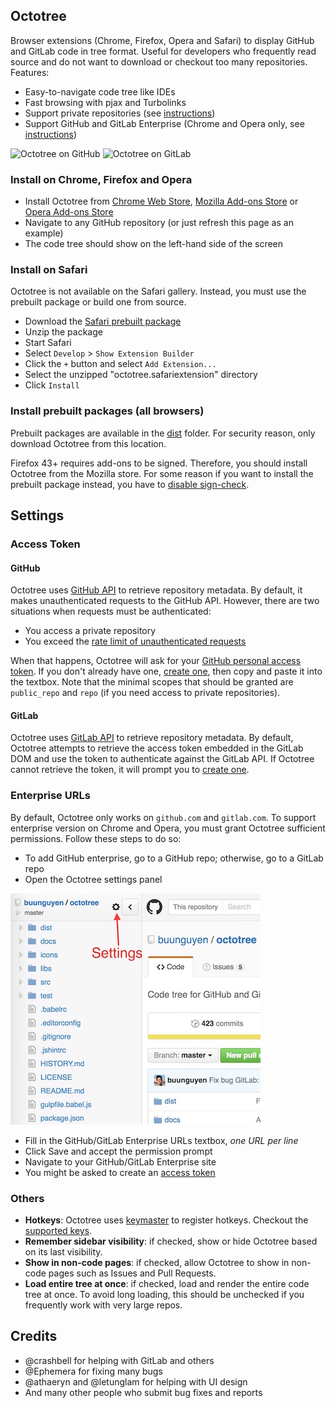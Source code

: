 ## Octotree
Browser extensions (Chrome, Firefox, Opera and Safari) to display GitHub and GitLab code in tree format. Useful for developers who frequently read source and do not want to download or checkout too many repositories. Features:

* Easy-to-navigate code tree like IDEs
* Fast browsing with pjax and Turbolinks
* Support private repositories (see [instructions](#access-token))
* Support GitHub and GitLab Enterprise (Chrome and Opera only, see [instructions](#enterprise-urls))

![Octotree on GitHub](docs/chrome-github.png)
![Octotree on GitLab](docs/chrome-gitlab.png)

### Install on Chrome, Firefox and Opera
* Install Octotree from [Chrome Web Store](https://chrome.google.com/webstore/detail/octotree/bkhaagjahfmjljalopjnoealnfndnagc), [Mozilla Add-ons Store](https://addons.mozilla.org/en-US/firefox/addon/octotree/) or [Opera Add-ons Store](https://addons.opera.com/en/extensions/details/octotree/)
* Navigate to any GitHub repository (or just refresh this page as an example)
* The code tree should show on the left-hand side of the screen

### Install on Safari

Octotree is not available on the Safari gallery. Instead, you must use the prebuilt package or build one from source.

* Download the [Safari prebuilt package](https://github.com/buunguyen/octotree/tree/master/dist/safari.zip)
* Unzip the package
* Start Safari
* Select `Develop` > `Show Extension Builder`
* Click the `+` button and select `Add Extension...`
* Select the unzipped "octotree.safariextension" directory
* Click `Install`

### Install prebuilt packages (all browsers)

Prebuilt packages are available in the  [dist](https://github.com/buunguyen/octotree/tree/master/dist) folder. For security reason, only download Octotree from this location.

Firefox 43+ requires add-ons to be signed. Therefore, you should install Octotree from the Mozilla store. For some reason if you want to install the prebuilt package instead, you have to [disable sign-check](https://github.com/buunguyen/octotree/issues/220#issuecomment-166012724).

## Settings
### Access Token
#### GitHub
Octotree uses [GitHub API](https://developer.github.com/v3/) to retrieve repository metadata. By default, it makes unauthenticated requests to the GitHub API. However, there are two situations when requests must be authenticated:

* You access a private repository
* You exceed the [rate limit of unauthenticated requests](https://developer.github.com/v3/#rate-limiting)

When that happens, Octotree will ask for your [GitHub personal access token](https://help.github.com/articles/creating-an-access-token-for-command-line-use). If you don't already have one, [create one](https://github.com/settings/tokens/new), then copy and paste it into the textbox. Note that the minimal scopes that should be granted are `public_repo` and `repo` (if you need access to private repositories).

#### GitLab
Octotree uses [GitLab API](http://doc.gitlab.com/ce/api/) to retrieve repository metadata. By default, Octotree attempts to retrieve the access token embedded in the GitLab DOM and use the token to authenticate against the GitLab API. If Octotree cannot retrieve the token, it will prompt you to [create one](https://gitlab.com/profile/account).

### Enterprise URLs
By default, Octotree only works on `github.com` and `gitlab.com`. To support enterprise version on Chrome and Opera, you must grant Octotree sufficient permissions. Follow these steps to do so:

* To add GitHub enterprise, go to a GitHub repo; otherwise, go to a GitLab repo
* Open the Octotree settings panel

![Settings](docs/settings.jpg)

* Fill in the GitHub/GitLab Enterprise URLs textbox, _one URL per line_
* Click Save and accept the permission prompt
* Navigate to your GitHub/GitLab Enterprise site
* You might be asked to create an [access token](#access-token)

### Others
* __Hotkeys__: Octotree uses [keymaster](https://github.com/madrobby/keymaster) to register hotkeys. Checkout the [supported keys](https://github.com/madrobby/keymaster#supported-keys).
* __Remember sidebar visibility__: if checked, show or hide Octotree based on its last visibility.
* __Show in non-code pages__: if checked, allow Octotree to show in non-code pages such as Issues and Pull Requests.
* __Load entire tree at once__: if checked, load and render the entire code tree at once. To avoid long loading, this should be unchecked if you frequently work with very large repos.

## Credits
* @crashbell for helping with GitLab and others
* @Ephemera for fixing many bugs
* @athaeryn and @letunglam for helping with UI design
* And many other people who submit bug fixes and reports
